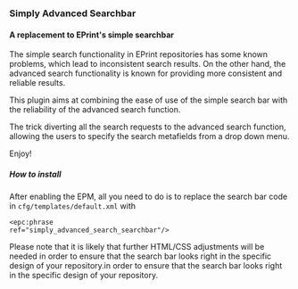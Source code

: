 ### Simply Advanced Searchbar

#### A replacement to EPrint's simple searchbar


The simple search functionality in EPrint repositories has some known problems, which lead to inconsistent search results. On the other hand, the advanced search functionality is known for providing more consistent and reliable results.

This plugin aims at combining the ease of use of the simple search bar with the reliability of the advanced search function. 

The trick diverting all the search requests to the advanced search function, allowing the users to specify the search metafields from a drop down menu.

  
Enjoy!


##### How to install

After enabling the EPM, all you need to do is to replace the search bar code in <code>cfg/templates/default.xml</code> with 

<code><epc:phrase ref="simply_advanced_search_searchbar"/></code>

Please note that it is likely that further HTML/CSS adjustments will be needed in order to ensure that the search bar looks right in the specific design of your repository.in order to ensure that the search bar looks right in the specific design of your repository.  

